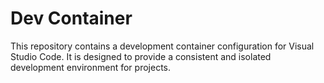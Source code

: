 # Dev Container

This repository contains a development container configuration for Visual Studio Code. It is designed to provide a consistent and isolated development environment for projects.
